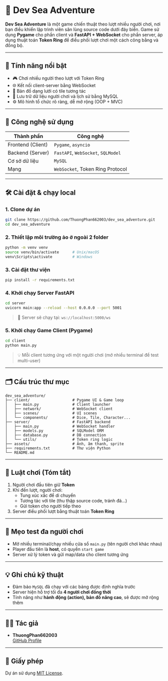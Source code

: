# 🐙 Dev Sea Adventure

**Dev Sea Adventure** là một game chiến thuật theo lượt nhiều người chơi, nơi bạn điều khiển lập trình viên săn lùng source code dưới đáy biển. Game sử dụng **Pygame** cho phần client và **FastAPI + WebSocket** cho phần server, áp dụng thuật toán **Token Ring** để điều phối lượt chơi một cách công bằng và đồng bộ.

---

## 🚀 Tính năng nổi bật

- 🎮 Chơi nhiều người theo lượt với Token Ring
- 🌐 Kết nối client-server bằng WebSocket
- 🧠 Bản đồ dạng lưới có tile tương tác
- 💾 Lưu trữ dữ liệu người chơi và lịch sử bằng MySQL
- ⚙️ Mô hình tổ chức rõ ràng, dễ mở rộng (OOP + MVC)

---

## 🧩 Công nghệ sử dụng

| Thành phần        | Công nghệ                          |
| ----------------- | ---------------------------------- |
| Frontend (Client) | `Pygame`, `asyncio`                |
| Backend (Server)  | `FastAPI`, `WebSocket`, `SQLModel` |
| Cơ sở dữ liệu     | `MySQL`                            |
| Mạng              | `WebSocket`, Token Ring Protocol   |

---

## 🛠️ Cài đặt & chạy local

### 1. Clone dự án

```bash
git clone https://github.com/ThuongPhan662003/dev_sea_adventure.git
cd dev_sea_adventure
```

### 2. Thiết lập môi trường ảo ở ngoài 2 folder

```bash
python -m venv venv
source venv/bin/activate      # Unix/macOS
venv\Scripts\activate         # Windows
```

### 3. Cài đặt thư viện

```bash
pip install -r requirements.txt
```

### 4. Khởi chạy Server FastAPI

```bash
cd server
uvicorn main:app --reload --host 0.0.0.0 --port 5001
```

> 🔧 Server sẽ chạy tại: `ws://localhost:5000/ws`

### 5. Khởi chạy Game Client (Pygame)

```bash
cd client
python main.py
```

> 💡 Mỗi client tương ứng với một người chơi (mở nhiều terminal để test multi-user)

---

## 🗂️ Cấu trúc thư mục

```
dev_sea_adventure/
├── client/                   # Pygame UI & Game loop
│   ├── main.py               # Client launcher
│   ├── network/              # WebSocket client
│   ├── scenes/               # UI scenes
│   └── components/           # Dice, Tile, Character...
├── server/                   # FastAPI backend
│   ├── main.py               # WebSocket handler
│   ├── models.py             # SQLModel ORM
│   ├── database.py           # DB connection
│   └── utils/                # Token ring logic
├── assets/                   # Ảnh, âm thanh, sprite
├── requirements.txt          # Thư viện Python
└── README.md
```

---

## 🔄 Luật chơi (Tóm tắt)

1. Người chơi đầu tiên giữ **Token**
2. Khi đến lượt, người chơi:
   - Tung xúc xắc để di chuyển
   - Tương tác với tile (thu thập source code, tránh đá…)
   - Gửi token cho người tiếp theo
3. Server điều phối lượt bằng thuật toán **Token Ring**

---

## 🧪 Mẹo test đa người chơi

- Mở nhiều terminal/chạy nhiều cửa sổ `main.py` (tên người chơi khác nhau)
- Player đầu tiên là **host**, có quyền `start game`
- Server xử lý token và gửi map/data cho client tương ứng

---

## 💡 Ghi chú kỹ thuật

- Đảm bảo `MySQL` đã chạy với các bảng được định nghĩa trước
- Server hiện hỗ trợ tối đa **4 người chơi đồng thời**
- Tính năng như **hành động (action), bản đồ nâng cao**, sẽ được mở rộng thêm

---

## 👨‍💻 Tác giả

- **ThuongPhan662003**  
  [GitHub Profile](https://github.com/ThuongPhan662003)

---

## 📜 Giấy phép

Dự án sử dụng [MIT License](LICENSE).
